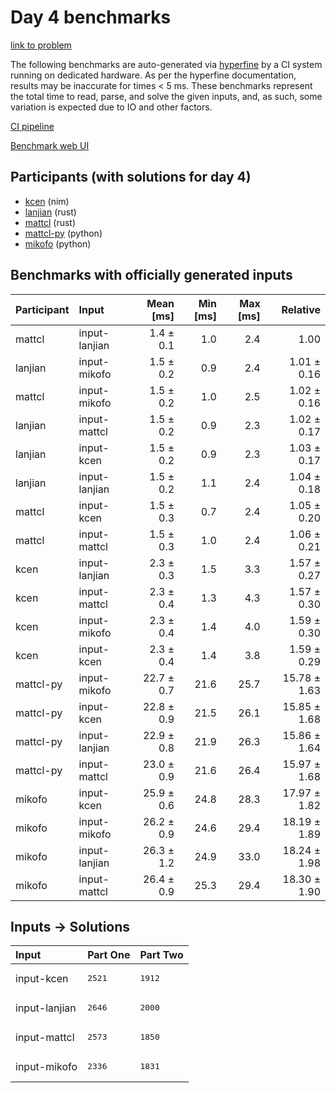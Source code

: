 # Day 4 benchmarks

[link to problem](https://adventofcode.com/2024/day/4)

The following benchmarks are auto-generated via
[hyperfine](https://github.com/sharkdp/hyperfine) by a CI system running on
dedicated hardware. As per the hyperfine documentation, results may be
inaccurate for times < 5 ms. These benchmarks represent the total time to read,
parse, and solve the given inputs, and, as such, some variation is expected due
to IO and other factors.

[CI pipeline](http://ci.papercode.net:8080/teams/main/pipelines/aoc2024)

[Benchmark web UI](https://aoc.ancalagon.black)


## Participants (with solutions for day 4)

- [kcen](https://github.com/kcen/aoc2024) (nim)
- [lanjian](https://github.com/lanjian/aoc-2024) (rust)
- [mattcl](https://github.com/mattcl/aoc2024) (rust)
- [mattcl-py](https://github.com/mattcl/aoc2024-py) (python)
- [mikofo](https://github.com/mikofo/aoc2024) (python)


## Benchmarks with officially generated inputs

| Participant | Input | Mean [ms] | Min [ms] | Max [ms] | Relative |
|:---|:---|---:|---:|---:|---:|
| mattcl | input-lanjian | 1.4 ± 0.1 | 1.0 | 2.4 | 1.00 |
| lanjian | input-mikofo | 1.5 ± 0.2 | 0.9 | 2.4 | 1.01 ± 0.16 |
| mattcl | input-mikofo | 1.5 ± 0.2 | 1.0 | 2.5 | 1.02 ± 0.16 |
| lanjian | input-mattcl | 1.5 ± 0.2 | 0.9 | 2.3 | 1.02 ± 0.17 |
| lanjian | input-kcen | 1.5 ± 0.2 | 0.9 | 2.3 | 1.03 ± 0.17 |
| lanjian | input-lanjian | 1.5 ± 0.2 | 1.1 | 2.4 | 1.04 ± 0.18 |
| mattcl | input-kcen | 1.5 ± 0.3 | 0.7 | 2.4 | 1.05 ± 0.20 |
| mattcl | input-mattcl | 1.5 ± 0.3 | 1.0 | 2.4 | 1.06 ± 0.21 |
| kcen | input-lanjian | 2.3 ± 0.3 | 1.5 | 3.3 | 1.57 ± 0.27 |
| kcen | input-mattcl | 2.3 ± 0.4 | 1.3 | 4.3 | 1.57 ± 0.30 |
| kcen | input-mikofo | 2.3 ± 0.4 | 1.4 | 4.0 | 1.59 ± 0.30 |
| kcen | input-kcen | 2.3 ± 0.4 | 1.4 | 3.8 | 1.59 ± 0.29 |
| mattcl-py | input-mikofo | 22.7 ± 0.7 | 21.6 | 25.7 | 15.78 ± 1.63 |
| mattcl-py | input-kcen | 22.8 ± 0.9 | 21.5 | 26.1 | 15.85 ± 1.68 |
| mattcl-py | input-lanjian | 22.9 ± 0.8 | 21.9 | 26.3 | 15.86 ± 1.64 |
| mattcl-py | input-mattcl | 23.0 ± 0.9 | 21.6 | 26.4 | 15.97 ± 1.68 |
| mikofo | input-kcen | 25.9 ± 0.6 | 24.8 | 28.3 | 17.97 ± 1.82 |
| mikofo | input-mikofo | 26.2 ± 0.9 | 24.6 | 29.4 | 18.19 ± 1.89 |
| mikofo | input-lanjian | 26.3 ± 1.2 | 24.9 | 33.0 | 18.24 ± 1.98 |
| mikofo | input-mattcl | 26.4 ± 0.9 | 25.3 | 29.4 | 18.30 ± 1.90 |


## Inputs -> Solutions

| Input | Part One | Part Two |
|:---|:---|:---|
|input-kcen|<pre>2521</pre>|<pre>1912</pre>|
|input-lanjian|<pre>2646</pre>|<pre>2000</pre>|
|input-mattcl|<pre>2573</pre>|<pre>1850</pre>|
|input-mikofo|<pre>2336</pre>|<pre>1831</pre>|
